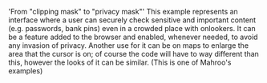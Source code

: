 'From "clipping mask" to "privacy mask"'
This example represents an interface where a user can securely check sensitive and important content (e.g. passwords, bank pins) even in a crowded place with onlookers.
It can be a feature added to the browser and enabled, whenever needed, to avoid any invasion of privacy.
Another use for it can be on maps to enlarge the area that the cursor is on; of course the code will have to way different than this, however the looks of it can be similar.
(This is one of Mahroo's examples)